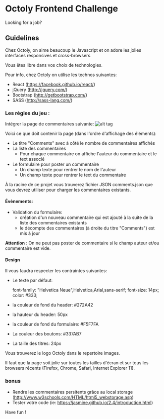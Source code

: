 # Octoly Frontend Challenge

 Looking for a job?

## Guidelines

Chez Octoly, on aime beaucoup le Javascript et on adore les jolies interfaces responsives et cross-browsers.

Vous êtes libre dans vos choix de technologies.

Pour info, chez Octoly on utilise les technos suivantes:
* React (https://facebook.github.io/react/)
* jQuery (http://jquery.com/)
* Bootstrap (http://getbootstrap.com/)
* SASS (http://sass-lang.com/)


### Les règles du jeu :
Intégrer la page de commentaires suivante:
![alt tag](https://raw.github.com/octoly/jobs/tree/master/images/frontend.jpg)

Voici ce que doit contenir la page (dans l'ordre d'affichage des éléments):

* Le titre "Comments" avec à côté le nombre de commentaires affichés
* La liste des commentaires
  * Pour chaque commentaire on affiche l'auteur du commentaire et le text associé
* Le formulaire pour poster un commentaire
  * Un champ texte pour rentrer le nom de l'auteur
  * Un champ texte pour rentrer le text du commentaire

À la racine de ce projet vous trouverez fichier JSON comments.json que vous devrez utiliser pour charger les commentaires existants.


#### Évènements:
* Validation du formulaire:
  * création d'un nouveau commentaire qui est ajouté à la suite de la liste des commentaires existants
  * le décompte des commentaires (à droite du titre "Comments") est mis à jour

**Attention** : On ne peut pas poster de commentaire si le champ auteur et/ou commentaire est vide.

#### Design
Il vous faudra respecter les contraintes suivantes:
* Le texte par défaut:

    font-family: "Helvetica Neue",Helvetica,Arial,sans-serif;
    font-size: 14px;
    color: #333;

* la couleur de fond du header: #272A42
* la hauteur du header: 50px
* la couleur de fond du formulaire: #F5F7FA
* La couleur des boutons: #337AB7
* La taille des titres: 24px

Vous trouverez le logo Octoly dans le repertoire images.

Il faut que la page soit jolie sur toutes les tailles d'écran et sur tous les browsers récents (Firefox, Chrome, Safari, Internet Explorer 11).


### bonus
* Rendre les commentaires persitents grâce au local storage (http://www.w3schools.com/HTML/html5_webstorage.asp)
* Tester votre code (ie: https://jasmine.github.io/2.4/introduction.html)

Have fun !
